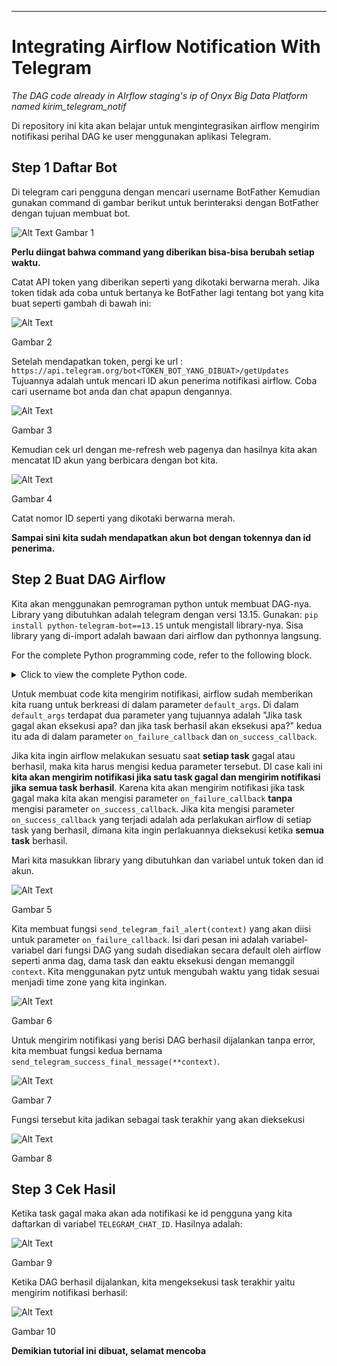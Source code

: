 ---
# **Integrating Airflow Notification With Telegram**

*The DAG code already in AIrflow staging's ip of Onyx Big Data Platform named kirim_telegram_notif*

Di repository ini kita akan belajar untuk mengintegrasikan airflow mengirim notifikasi perihal DAG ke user menggunakan aplikasi Telegram.

## Step 1 Daftar Bot
Di telegram cari pengguna dengan mencari username BotFather
Kemudian gunakan command di gambar berikut untuk berinteraksi dengan BotFather dengan tujuan membuat bot.

![Alt Text](/pic/register_1.png)
Gambar 1

**Perlu diingat bahwa command yang diberikan bisa-bisa berubah setiap waktu.**

Catat API token yang diberikan seperti yang dikotaki berwarna merah. Jika token tidak ada coba untuk bertanya ke BotFather lagi tentang bot yang kita buat seperti gambah di bawah ini:

![Alt Text](/pic/register_2.png)

Gambar 2

Setelah mendapatkan token, pergi ke url : `https://api.telegram.org/bot<TOKEN_BOT_YANG_DIBUAT>/getUpdates`
Tujuannya adalah untuk mencari ID akun penerima notifikasi airflow.
Coba cari username bot anda dan chat apapun dengannya.

![Alt Text](/pic/register_3.png)

Gambar 3

Kemudian cek url dengan me-refresh web pagenya dan hasilnya kita akan mencatat ID akun yang berbicara dengan bot kita.

![Alt Text](/pic/register_0.png)

Gambar 4

Catat nomor ID seperti yang dikotaki berwarna merah.

**Sampai sini kita sudah mendapatkan akun bot dengan tokennya dan id penerima.**

## Step 2 Buat DAG Airflow

Kita akan menggunakan pemrograman python untuk membuat DAG-nya. Library yang dibutuhkan adalah telegram dengan versi 13.15. Gunakan: `pip install python-telegram-bot==13.15` untuk mengistall library-nya. Sisa library yang di-import adalah bawaan dari airflow dan pythonnya langsung.

For the complete Python programming code, refer to the following block.
<details>
   <summary>Click to view the complete Python code.</summary>

   ```python
import telegram # pip install python-telegram-bot==13.15
from airflow import DAG
from airflow.operators.python_operator import PythonOperator
from datetime import datetime
import pytz

TELEGRAM_BOT_TOKEN = "x:x" # bot punya mukhlis / pake aja, nanti ada bot namanya Bobyjhow yg kirim notif ke kalian
TELEGRAM_CHAT_ID = "x" # tujuan akun untuk dikirim notif / ini akun id mukhlis / please jangan spam ke sini @.@

def send_telegram_success_final_message(**context):
    
    #Mengirim notifikasi ke Telegram saat semua task selesai sukses
    dag_id = context["dag"].dag_id
    message = f"✅✅✅ All task in DAG: {dag_id} finish without error! 🎉🎉🎉"
    
    bot = telegram.Bot(token=TELEGRAM_BOT_TOKEN)
    bot.send_message(chat_id=TELEGRAM_CHAT_ID, text=message)

def send_telegram_fail_alert(context):
    task_instance = context.get('task_instance')
    dag_id = context.get('dag').dag_id
    task_id = task_instance.task_id
    execution_date = context.get('data_interval_start') # bentuknya UTC, nanti di-convert pake pytz
    exception = str(context.get('exception'))  # Konversi error ke string

    # convert UTC ke WIB / UTC + 7
    wib = pytz.timezone("Asia/Jakarta")
    execution_date_wib = execution_date.astimezone(wib).strftime("%Y-%m-%d %H:%M:%S %Z")
    
    message = (
        f"❌⚠️❌ Task Failed in Airflow! ❌⚠️❌\n"
        f"DAG: {dag_id}\n"
        f"Task: {task_id}\n"
        f"Execution Date: {execution_date_wib}\n"
        f"Error: {exception}"
    )

    bot = telegram.Bot(token=TELEGRAM_BOT_TOKEN)
    bot.send_message(chat_id=TELEGRAM_CHAT_ID, text=message)

default_args = {
    'owner': 'mukhlis',
    'start_date': datetime(2025, 2, 10),
    #"on_success_callback": send_telegram_success_message, untuk mengirim notifikasi SETIAP TASK yang berhasil
    'on_failure_callback': send_telegram_fail_alert
}

dag = DAG(
    'kirim_telegram_notif',
    default_args=default_args,
    catchup=False,
    schedule_interval=None,
    tags=['test', 'telegram', 'python']
)

# Task yang akan gagal
def task_gagal():
    print("halo-halo bandung")
    #raise ValueError('Task ini gagal! Disengaja')

t1 = PythonOperator(
    task_id='task_gagal',
    python_callable=task_gagal,
    #on_success_callback=send_telegram_success_final_message untuk mengirim notifikasi SAAT TASK t1 selesai
    dag=dag
)

success_message = PythonOperator(
    task_id="kirim_notif_sukses",
    python_callable=send_telegram_success_final_message,
    provide_context=True,  # Wajib agar fungsi bisa menerima `context`
    dag=dag,
)

t1 >> success_message


   ```
   </details>


Untuk membuat code kita mengirim notifikasi, airflow sudah memberikan kita ruang untuk berkreasi di dalam parameter `default_args`. Di dalam `default_args` terdapat dua parameter yang tujuannya adalah "Jika task gagal akan eksekusi apa? dan jika task berhasil akan eksekusi apa?" kedua itu ada di dalam parameter `on_failure_callback` dan `on_success_callback`. 

Jika kita ingin airflow melakukan sesuatu saat **setiap task** gagal atau berhasil, maka kita harus mengisi kedua parameter tersebut. DI case kali ini **kita akan mengirim notifikasi jika satu task gagal dan mengirim notifikasi jika semua task berhasil**. Karena kita akan mengirim notifikasi jika task gagal maka kita akan mengisi parameter `on_failure_callback` **tanpa** mengisi parameter `on_success_callback`. Jika kita mengisi parameter `on_success_callback` yang terjadi adalah ada perlakukan airflow di setiap task yang berhasil, dimana kita ingin perlakuannya dieksekusi ketika **semua task** berhasil.

Mari kita masukkan library yang dibutuhkan dan variabel untuk token dan id akun.

![Alt Text](/pic/code_0.png)

Gambar 5

Kita membuat fungsi `send_telegram_fail_alert(context)` yang akan diisi untuk parameter `on_failure_callback`. Isi dari pesan ini adalah variabel-variabel dari fungsi DAG yang sudah disediakan secara default oleh airflow seperti anma dag, dama task dan eaktu eksekusi dengan memanggil `context`. Kita menggunakan pytz untuk mengubah waktu yang tidak sesuai menjadi time zone yang kita inginkan.

![Alt Text](/pic/code_2.png)

Gambar 6

Untuk mengirim notifikasi yang berisi DAG berhasil dijalankan tanpa error, kita membuat fungsi kedua bernama `send_telegram_success_final_message(**context)`.

![Alt Text](/pic/code_3.png)

Gambar 7

Fungsi tersebut kita jadikan sebagai task terakhir yang akan dieksekusi

![Alt Text](/pic/code_4.png)

Gambar 8

## Step 3 Cek Hasil

Ketika task gagal maka akan ada notifikasi ke id pengguna yang kita daftarkan di variabel `TELEGRAM_CHAT_ID`. Hasilnya adalah:

![Alt Text](/pic/result_1.png)

Gambar 9

Ketika DAG berhasil dijalankan, kita mengeksekusi task terakhir yaitu mengirim notifikasi berhasil:

![Alt Text](/pic/result_2.png)

Gambar 10

**Demikian tutorial ini dibuat, selamat mencoba**
